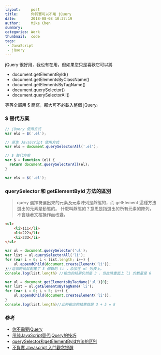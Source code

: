 ```yaml
---
layout:     post
title:      你其實可以不用 jQuery
date:       2018-08-08 10:37:19
author:     Mike Chen
summary:    
categories: Work
thumbnail:  code
tags:
 - JavaScript
 - jQuery
---
```


jQuery 很好用，我也有在用，但如果您只是喜歡它可以將
* document.getElementById()
* document.getElementsByClassName()
* document.getElementsByTagName()
* document.querySelector()
* document.querySelectorAll()

等等全部用 $ 簡寫，那大可不必載入整個 jQuery。

### $ 替代方案


```js
// jQuery 使用方式
var els = $('.el');

// 原生 JavaScript 使用方式
var els = document.querySelectorAll('.el');

// $ 替代方案
var $ = function (el) {
  return document.querySelectorAll(el);
}

var els = $('.el');
```


### querySelector 和 getElementById 方法的區別

> query 選擇符選出來的元素及元素陣列是靜態的，而 getElement 這種方法選出的元素是動態的。
> 什麼叫靜態的？意思是指選出的所有元素的陣列，不會隨著文檔操作而改變。

```html
<ul>
    <li>111</li>
    <li>222</li>
    <li>333</li>
</ul>
```

```js
var ul = document.querySelector('ul');
var list = ul.querySelectorAll('li');
for (var i = 0; i < list.length; i++) {
    ul.appendChild(document.createElement('li'));
}//這個時候就創建了 3 個新的 li ，添加在 ul 列表上。 
console.log(list.length) //輸出的結果仍然是 3 ，但此時畫面上 li 的數量是 6

var ul = document.getElementsByTagName('ul')[0];
var list = ul.getElementsByTagName('li');
for (var i = 0; i < 5; i++) {
    ul.appendChild(document.createElement('li'));
}
console.log(list.length)//此時輸出的結果就是 3 + 5 = 8

```


### 參考
* [你不需要jQuery](http://www.webhek.com/post/how-to-forget-about-jquery-and-start-using-native.html)
* [用纯JavaScript替代jQuery的技巧](http://www.webhek.com/post/you-do-not-need-jquery.html)
* [querySelector和getElementById方法的区别](http://www.imooc.com/article/13027?block_id=tuijian_wz)
* [不負責 Javascript 入門觀念提醒](https://www.youtube.com/watch?v=hCy-eHwjhXc)